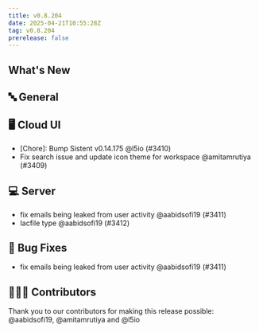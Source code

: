 ```yaml
---
title: v0.8.204
date: 2025-04-21T10:55:28Z
tag: v0.8.204
prerelease: false
---
```


## What's New
## 🔤 General
## 🖥 Cloud UI

- [Chore]: Bump Sistent v0.14.175 @l5io (#3410)
- Fix search issue and update icon theme for workspace  @amitamrutiya (#3409)

## 💻 Server

- fix emails being leaked from user activity @aabidsofi19 (#3411)
- Iacfile type @aabidsofi19 (#3412)

## 🐛 Bug Fixes

- fix emails being leaked from user activity @aabidsofi19 (#3411)

## 👨🏽‍💻 Contributors

Thank you to our contributors for making this release possible:
@aabidsofi19, @amitamrutiya and @l5io

